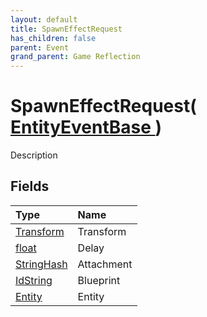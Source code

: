 ```yaml
---
layout: default
title: SpawnEffectRequest
has_children: false
parent: Event
grand_parent: Game Reflection
---
```

# SpawnEffectRequest( [ EntityEventBase ](/docs/game-reflection/events/entity_event_base) )
Description 

## Fields

| Type | Name |
|:-------------|:--------------|
| [Transform](/docs/game-reflection/classes/transform) | Transform |
| [float](/docs/game-reflection/components/float) | Delay |
| [StringHash](/docs/game-reflection/classes/string_hash) | Attachment |
| [IdString](/docs/game-reflection/components/id_string) | Blueprint |
| [Entity](/docs/game-reflection/classes/entity) | Entity |

